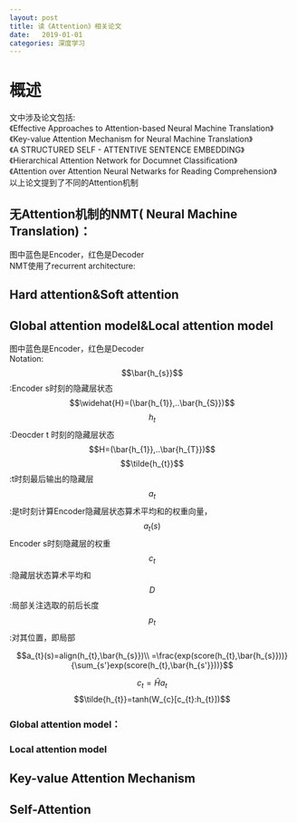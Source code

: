 ```yaml
---
layout: post
title: 读《Attention》相关论文
date:   2019-01-01
categories: 深度学习
---
```

# 概述  
文中涉及论文包括:    
《Effective Approaches to Attention-based Neural Machine Translation》  
《Key-value Attention Mechanism for Neural Machine Translation》  
《A STRUCTURED SELF - ATTENTIVE SENTENCE EMBEDDING》  
《Hierarchical Attention Network for Documnet Classification》  
《Attention over Attention Neural Netwarks for Reading Comprehension》  
以上论文提到了不同的Attention机制  

## 无Attention机制的NMT( Neural Machine Translation)：    
图中蓝色是Encoder，红色是Decoder    
NMT使用了recurrent architecture:




## Hard attention&Soft attention  
## Global attention model&Local attention model  
图中蓝色是Encoder，红色是Decoder  
Notation:  
$$\bar{h_{s}}$$:Encoder s时刻的隐藏层状态$$\widehat{H}=(\bar{h_{1}},..\bar{h_{S}})$$
$$h_{t}$$:Deocder t 时刻的隐藏层状态 $$H=(\bar{h_{1}},..\bar{h_{T}})$$
$$\tilde{h_{t}}$$:t时刻最后输出的隐藏层
$$a_{t}$$:是t时刻计算Encoder隐藏层状态算术平均和的权重向量，$$a_{t}(s)$$Encoder s时刻隐藏层的权重   
$$c_{t}$$:隐藏层状态算术平均和
$$D$$:局部关注选取的前后长度  
$$p_{t}$$:对其位置，即局部  




$$a_{t}(s)=align(h_{t},\bar{h_{s}})\\
=\frac{exp(score(h_{t},\bar{h_{s}}))}{\sum_{s'}exp(score(h_{t},\bar{h_{s'}}))}$$

$$c_{t}=\widehat{H}a_{t}$$
$$\tilde{h_{t}}=tanh(W_{c}[c_{t}:h_{t}])$$

### Global attention model：  

### Local attention model  


## Key-value Attention Mechanism  
## Self-Attention  
